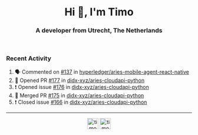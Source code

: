 <h1 align="center">Hi 👋, I'm Timo</h1>
<h3 align="center">A developer from Utrecht, The Netherlands</h3>
<br/>
<!-- https://github.com/rahuldkjain/github-profile-readme-generator --!>

<!--  <p align="left"><img src="https://github-readme-stats.vercel.app/api?username=timoglastra&show_icons=true&count_private=true&" alt="timoglastra" /></p> --!>

<!--
Github language stats
<p align="left"><img src="https://github-readme-stats.vercel.app/api/top-langs/?username=timoglastra&layout=compact" alt="timoglastra" /><p>
-->

<!-- Codestats language stats -->
<!-- <p align="left"><img src="https://codestats-readme.vercel.app/api/top-langs/?username=timoglastra&layout=compact&language_count=12" alt="timoglastra" /><p>    --!>
  
<h3>Recent Activity</h3>

<!--START_SECTION:activity-->
1. 🗣 Commented on [#137](https://github.com/hyperledger/aries-mobile-agent-react-native/issues/137) in [hyperledger/aries-mobile-agent-react-native](https://github.com/hyperledger/aries-mobile-agent-react-native)
2. 💪 Opened PR [#177](https://github.com/didx-xyz/aries-cloudapi-python/pull/177) in [didx-xyz/aries-cloudapi-python](https://github.com/didx-xyz/aries-cloudapi-python)
3. ❗️ Opened issue [#176](https://github.com/didx-xyz/aries-cloudapi-python/issues/176) in [didx-xyz/aries-cloudapi-python](https://github.com/didx-xyz/aries-cloudapi-python)
4. 🎉 Merged PR [#175](https://github.com/didx-xyz/aries-cloudapi-python/pull/175) in [didx-xyz/aries-cloudapi-python](https://github.com/didx-xyz/aries-cloudapi-python)
5. ❗️ Closed issue [#166](https://github.com/didx-xyz/aries-cloudapi-python/issues/166) in [didx-xyz/aries-cloudapi-python](https://github.com/didx-xyz/aries-cloudapi-python)
<!--END_SECTION:activity-->

---

<p align="center">
<a href="https://twitter.com/timoglastra" target="blank"><img align="center" src="https://cdn.jsdelivr.net/npm/simple-icons@3.0.1/icons/twitter.svg" alt="timoglastra" height="30" width="30" /></a>
<a href="https://linkedin.com/in/timoglastra" target="blank"><img align="center" src="https://cdn.jsdelivr.net/npm/simple-icons@3.0.1/icons/linkedin.svg" alt="timoglastra" height="30" width="30" /></a>
</p>



